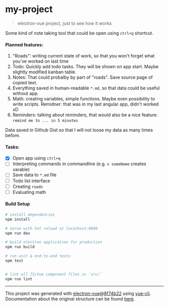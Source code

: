 # my-project

> electron-vue project, just to see how it works

Some kind of note taking tool that could be open using `ctrl+q` shortcut.

#### Planned features:
1. "Roads": writing current state of work, so that you won't forget what you've worked on last time
2. Todo: Quickly add todo tasks. They will be shown on app start. Maybe slightly modified kanban table.
3. Notes: That could probalby by part of "roads". Save source page of copied text.
4. Everything saved in human-readable `*.md`, so that data could be useful without app.
5. Math: creating variables, simple functions. Maybe even possibility to write scripts. Remidner: that was in my last angular app, didn't worked xD
6. Reminders: talking about reminders, that would also be a nice feature. `remind me to ... in 5 minutes`

Data saved in Github Gist so that I will not loose my data as many times before.

#### Tasks:
- [x] Open app using `ctrl+q`
- [ ] Interpreting commands in commandline (e.g. `v someName` creates varable)
- [ ] Save data to `*.md` file
- [ ] Todo list interface
- [ ] Creating `roads`
- [ ] Evaluating math

#### Build Setup

``` bash
# install dependencies
npm install

# serve with hot reload at localhost:9080
npm run dev

# build electron application for production
npm run build

# run unit & end-to-end tests
npm test


# lint all JS/Vue component files in `src/`
npm run lint

```

---

This project was generated with [electron-vue](https://github.com/SimulatedGREG/electron-vue)@[8f74b22](https://github.com/SimulatedGREG/electron-vue/tree/8f74b22cc8464f6ec75920774d9e859725dc3236) using [vue-cli](https://github.com/vuejs/vue-cli). Documentation about the original structure can be found [here](https://simulatedgreg.gitbooks.io/electron-vue/content/index.html).
